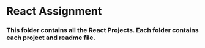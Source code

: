 # React Assignment

### This folder contains all the React Projects. Each folder contains each project and readme file.
